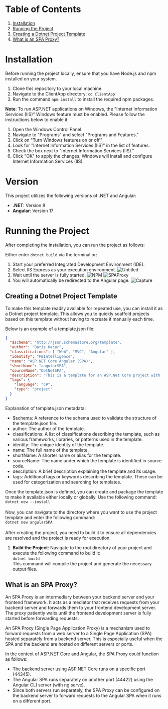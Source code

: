 # Table of Contents
1. [Installation](#installation)
2. [Running the Project](#running-the-project)
3. [Creating a Dotnet Project Template](#creating-a-dotnet-project-template)
4. [What is an SPA Proxy?](#what-is-an-spa-proxy)

# Installation
Before running the project locally, ensure that you have Node.js and npm installed on your system.

1. Clone this repository to your local machine.
2. Navigate to the ClientApp directory:  `cd ClientApp`
4. Run the command `npm install` to install the required npm packages.

**Note**: To run ASP.NET applications on Windows, the "Internet Information Services (IIS)" Windows feature must be enabled. Please follow the instructions below to enable it:

1. Open the Windows Control Panel.
2. Navigate to "Programs" and select "Programs and Features."
3. Click on "Turn Windows features on or off."
4. Look for "Internet Information Services (IIS)" in the list of features.
5. Check the box next to "Internet Information Services (IIS)."
6. Click "OK" to apply the changes. Windows will install and configure Internet Information Services (IIS).

# Version
This project utilizes the following versions of .NET and Angular:

- **.NET**: Version 8
- **Angular**: Version 17

# Running the Project
After completing the installation, you can run the project as follows:

Either enter `dotnet build` via the terminal or:

1. Start your preferred Integrated Development Environment (IDE).
2. Select IIS Express as your execution environment. ![Untitled](https://github.com/Baris-Kacar/ASPDotNetAngularTemplate/assets/73958902/6d3df261-dde8-4ecc-820a-8f245583ae4e)
3. Wait until the server is fully started. ![NPM](https://github.com/Baris-Kacar/ASPDotNetAngularTemplate/assets/73958902/14ffb1b8-1718-4637-853e-599bb2442984)  ![SPAProxy](https://github.com/Baris-Kacar/ASPDotNetAngularTemplate/assets/73958902/522d8ef5-ae79-4e68-9c89-f3e455266567)
4. You will automatically be redirected to the Angular page. ![Capture](https://github.com/Baris-Kacar/ASPDotNetAngularTemplate/assets/73958902/ff6e2520-4270-4d2e-b507-8baf1a337588)

## Creating a Dotnet Project Template
To make this template readily available for repeated use, you can install it as a Dotnet project template. This allows you to quickly scaffold projects based on this template without having to recreate it manually each time.

Below is an example of a template.json file: <br>
```json
{
  "$schema": "http://json.schemastore.org/template",
  "author": "Baris Kacar",
  "classifications": [ "Web", "MVC", "Angular" ],
  "identity": "PBIntelligence",
  "name": "ASP.NET Core Angular (SPA)",
  "shortName": "angularSPA",
  "sourceName":"DotNetSPA",
  "description": "This is a template for an ASP.Net Core project with .NET 8 and Angular v17 (SPA).",
  "tags": {
    "language": "C#",
    "type": "project"
  }
}
````
Explanation of template.json metadata:
- $schema: A reference to the schema used to validate the structure of the template.json file.
- author: The author of the template.
- classifications: A list of classifications describing the template, such as various frameworks, libraries, or patterns used in the template.
- identity: The unique identity of the template.
- name: The full name of the template.
- shortName: A shorter name or alias for the template.
- sourceName: The name under which the template is identified in source code.
- description: A brief description explaining the template and its usage.
- tags: Additional tags or keywords describing the template. These can be used for categorization and searching for templates.

Once the template.json is defined, you can create and package the template to make it available either locally or globally. Use the following command:<br>
`dotnet new --install` <br> <br>
Now, you can navigate to the directory where you want to use the project template and enter the following command: <br>
`dotnet new angularSPA` <br><br>
After creating the project, you need to build it to ensure all dependencies are resolved and the project is ready for execution.
1. **Build the Project**: Navigate to the root directory of your project and execute the following command to build it: <br>
   `dotnet build` <br>
  This command will compile the project and generate the necessary output files.

## What is an SPA Proxy?
An SPA Proxy is an intermediary between your backend server and your frontend framework. It acts as a mediator that receives requests from your backend server and forwards them to your frontend development server. The proxy patiently waits until the frontend development server is fully started before forwarding requests.

An SPA Proxy (Single Page Application Proxy) is a mechanism used to forward requests from a web server to a Single Page Application (SPA) hosted separately from a backend server. This is especially useful when the SPA and the backend are hosted on different servers or ports.

In the context of ASP.NET Core and Angular, the SPA Proxy could function as follows:

- The backend server using ASP.NET Core runs on a specific port (44345).
- The Angular SPA runs separately on another port (44422) using the Angular CLI server (with ng serve).
- Since both servers run separately, the SPA Proxy can be configured on the backend server to forward requests to the Angular SPA when it runs on a different port.

